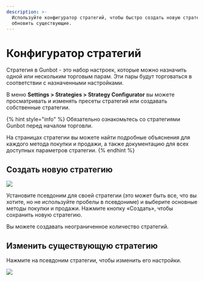```yaml
---
description: >-
  Используйте конфигуратор стратегий, чтобы быстро создать новую стратегию или
  обновить существующие.
---
```


# Конфигуратор стратегий

Стратегия в Gunbot - это набор настроек, которые можно назначить одной или нескольким торговым парам. Эти пары будут торговаться в соответствии с назначенными настройками. 

В меню **Settings &gt; Strategies &gt; Strategy Configurator** вы можете просматривать и изменять пресеты стратегий или создавать собственные стратегии. 

{% hint style="info" %}
Обязательно ознакомьтесь со стратегиями Gunbot перед началом торговли. 

На страницах стратегии вы можете найти подробные объяснения для каждого метода покупки и продажи, а также документацию для всех доступных параметров стратегии.
{% endhint %}

## Создать новую стратегию

![](https://blobscdn.gitbook.com/v0/b/gitbook-28427.appspot.com/o/assets%2F-L_Rejuz9K0BDQxSQvUH%2F-Lmy8iT769iFUWLeuuz5%2F-Lmy8jGX6yd9yAPICi5r%2Fimage.png?alt=media&token=09687d13-ad4f-402e-82b4-ca08cce34694)

Установите псевдоним для своей стратегии \(это может быть все, что вы хотите, но не используйте пробелы в псевдониме\) и выберите основные методы покупки и продажи. Нажмите кнопку «Создать», чтобы сохранить новую стратегию. 

Вы можете создавать неограниченное количество стратегий.

## Изменить существующую стратегию 

Нажмите на псевдоним стратегии, чтобы изменить его настройки.

![](https://blobscdn.gitbook.com/v0/b/gitbook-28427.appspot.com/o/assets%2F-L_Rejuz9K0BDQxSQvUH%2F-Lmy8iT769iFUWLeuuz5%2F-Lmy91HZbznPGojeeobZ%2Fimage.png?alt=media&token=adf2de02-dffd-4efb-a311-42e666977512)

